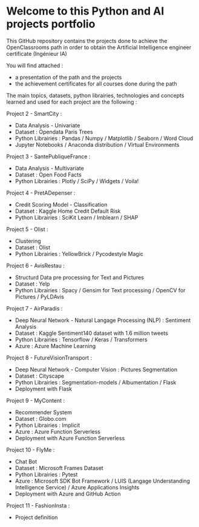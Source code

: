 # Welcome to this Python and AI projects portfolio

This GitHub repository contains the projects done to achieve the OpenClassrooms path in order to obtain the Artificial Intelligence engineer certificate (Ingénieur IA)

You will find attached :
- a presentation of the path and the projects
- the achievement certificates for all courses done during the path

The main topics, datasets, python librairies, technologies and concepts learned and used for each project are the following :

Project 2 - SmartCity :
- Data Analysis - Univariate
- Dataset : Opendata Paris Trees
- Python Librairies : Pandas / Numpy / Matplotlib / Seaborn / Word Cloud
- Jupyter Notebooks / Anaconda distribution / Virtual Environments

Project 3 - SantePubliqueFrance :
- Data Analysis - Multivariate
- Dataset : Open Food Facts
- Python Librairies : Plotly / SciPy / Widgets / Voila!

Project 4 - PretADepenser :
- Credit Scoring Model - Classification
- Dataset : Kaggle Home Credit Default Risk
- Python Librairies : SciKit Learn / Imblearn / SHAP

Project 5 - Olist :
- Clustering
- Dataset : Olist
- Python Librairies : YellowBrick / Pycodestyle Magic

Project 6 - AvisRestau :
- Structurd Data pre processing for Text and Pictures
- Dataset : Yelp
- Python Librairies : Spacy / Gensim for Text processing / OpenCV for Pictures / PyLDAvis

Project 7 - AirParadis :
- Deep Neural Network - Natural Langage Processing (NLP) : Sentiment Analysis
- Dataset : Kaggle Sentiment140 dataset with 1.6 million tweets
- Python Librairies : Tensorflow / Keras / Transformers
- Azure : Azure Machine Learning

Project 8 - FutureVisionTransport :
- Deep Neural Network - Computer Vision : Pictures Segmentation
- Dataset : Cityscape
- Python Librairies : Segmentation-models / Albumentation / Flask
- Deployment with Flask

Project 9 - MyContent :
- Recommender System
- Dataset : Globo.com
- Python Librairies : Implicit
- Azure : Azure Function Serverless
- Deployment with Azure Function Serverless
 
Project 10 - FlyMe :
- Chat Bot
- Dataset : Microsoft Frames Dataset
- Python Librairies : Pytest
- Azure : Microsoft SDK Bot Framework / LUIS (Langage Understanding Intelligence Service) / Azure Applications Insights
- Deployment with Azure and GitHub Action


Project 11 - FashionInsta :
- Project definition
